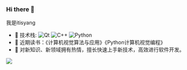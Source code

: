 ### Hi there 👋

<!--
**itisyang/itisyang** is a ✨ _special_ ✨ repository because its `README.md` (this file) appears on your GitHub profile.

Here are some ideas to get you started:

- 🔭 I’m currently working on ...
- 🌱 I’m currently learning ...
- 👯 I’m looking to collaborate on ...
- 🤔 I’m looking for help with ...
- 💬 Ask me about ...
- 📫 How to reach me: ...
- 😄 Pronouns: ...
- ⚡ Fun fact: ...
-->


我是itisyang

- 🚀 技术栈: ![Qt](https://img.shields.io/badge/-Qt-41CD52?style=plastic&logo=Qt) ![C++](https://img.shields.io/badge/-C++-00599C?style=plastic&logo=C) ![Python](https://img.shields.io/badge/-Python-8fcfd1?style=plastic&logo=Python) 
- 🌱 近期读书：《计算机视觉算法与应用》《Python计算机视觉编程》
- 🔭 对新知识、新领域拥有热情，擅长快速上手新技术，高效进行软件开发。

![](https://github-readme-stats.vercel.app/api?username=itisyang)

